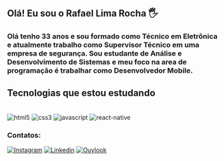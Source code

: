 


## Olá! Eu sou o Rafael Lima Rocha 🖐️

### Olá tenho 33 anos e sou formado como Técnico em Eletrônica e atualmente trabalho como Supervisor Técnico em uma empresa de segurança. Sou estudante de Análise e Desenvolvimento de Sistemas e meu foco na area de programação é trabalhar como Desenvolvedor Mobile.

## Tecnologias que estou estudando

<div style="display: inline_block"><br/>
    <img align="center" alt="html5" src="https://img.shields.io/badge/HTML5-E34F26?style=for-the-badge&logo=html5&logoColor=white"/>
    <img align="center" alt="css3" src="https://img.shields.io/badge/CSS3-1572B6?style=for-the-badge&logo=css3&logoColor=white"/>
    <img align="center" alt="javascript" src="https://img.shields.io/badge/JavaScript-323330?style=for-the-badge&logo=javascript&logoColor=F7DF1E"/>
    <img align="center" alt="react-native" src="https://img.shields.io/badge/React_Native-20232A?style=for-the-badge&logo=react&logoColor=61DAFB"/>

</div>

### Contatos:
[![Instagram](https://img.shields.io/badge/Instagram-E4405F?style=for-the-badge&logo=instagram&logoColor=white)](https://www.instagram.com/rafael_lima_rocha/)
[![Linkedin](https://img.shields.io/badge/LinkedIn-0077B5?style=for-the-badge&logo=linkedin&logoColor=white)](https://www.linkedin.com/in/rafael-lima-rocha-7232b11a4/)
[![Ouylook](https://img.shields.io/badge/Microsoft_Outlook-0078D4?style=for-the-badge&logo=microsoft-outlook&logoColor=white)](mailto:rafaellimarocha@outlook.com)




